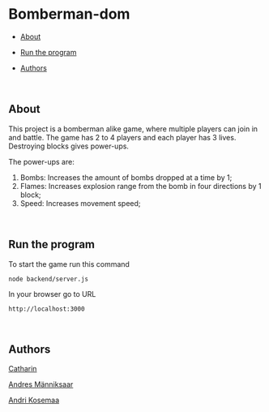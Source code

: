 # Bomberman-dom

- [About](#about)

- [Run the program](#run-the-program)

- [Authors](#authors)

<a  href="about"></a>

<br>

## About

This project is a bomberman alike game, where multiple players can join in and battle. The game has 2 to 4 players and each player has 3 lives. Destroying blocks gives power-ups. 

The power-ups are:
1.  Bombs: Increases the amount of bombs dropped at a time by 1;
2.  Flames: Increases explosion range from the bomb in four directions by 1 block;
3.  Speed: Increases movement speed;

<br>

<a  name="run-the-program">

## Run the program

To start the game run this command

```
node backend/server.js
```

In your browser go to URL

```
http://localhost:3000
```

<br>

<a  name="Authors"></a>

## Authors

[Catharin](https://01.kood.tech/git/Catharin)

[Andres Männiksaar](https://01.kood.tech/git/Jxie)

[Andri Kosemaa](https://01.kood.tech/git/AndriK)
